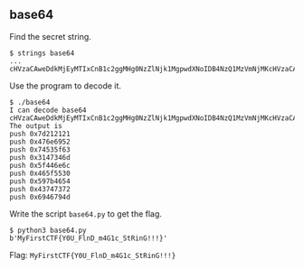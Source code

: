 ## base64
Find the secret string.

```
$ strings base64
...
cHVzaCAweDdkMjEyMTIxCnB1c2ggMHg0NzZlNjk1MgpwdXNoIDB4NzQ1MzVmNjMKcHVzaCAweDMxNDczNDZkCnB1c2ggMHg1ZjQ0NmU2YwpwdXNoIDB4NDY1ZjU1MzAKcHVzaCAweDU5N2I0NjU0CnB1c2ggMHg0Mzc0NzM3MgpwdXNoIDB4Njk0Njc5NGQK
```

Use the program to decode it.
```
$ ./base64
I can decode base64
cHVzaCAweDdkMjEyMTIxCnB1c2ggMHg0NzZlNjk1MgpwdXNoIDB4NzQ1MzVmNjMKcHVzaCAweDMxNDczNDZkCnB1c2ggMHg1ZjQ0NmU2YwpwdXNoIDB4NDY1ZjU1MzAKcHVzaCAweDU5N2I0NjU0CnB1c2ggMHg0Mzc0NzM3MgpwdXNoIDB4Njk0Njc5NGQK
The output is
push 0x7d212121
push 0x476e6952
push 0x74535f63
push 0x3147346d
push 0x5f446e6c
push 0x465f5530
push 0x597b4654
push 0x43747372
push 0x6946794d
```

Write the script `base64.py` to get the flag.
```
$ python3 base64.py
b'MyFirstCTF{Y0U_FlnD_m4G1c_StRinG!!!}'
```

Flag: `MyFirstCTF{Y0U_FlnD_m4G1c_StRinG!!!}`

## 
